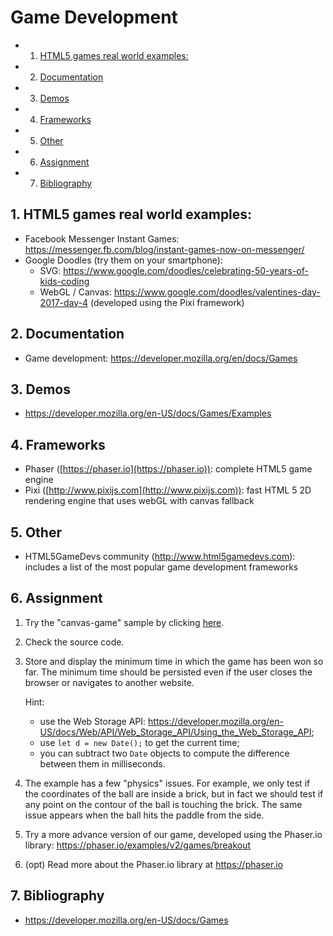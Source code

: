 # Game Development

<!-- vscode-markdown-toc -->
* 1. [HTML5 games real world examples:](#HTML5gamesrealworldexamples:)
* 2. [Documentation](#Documentation)
* 3. [Demos](#Demos)
* 4. [Frameworks](#Frameworks)
* 5. [Other](#Other)
* 6. [Assignment](#Assignment)
* 7. [Bibliography](#Bibliography)

<!-- vscode-markdown-toc-config
	numbering=true
	autoSave=true
	/vscode-markdown-toc-config -->
<!-- /vscode-markdown-toc -->

##  1. <a name='HTML5gamesrealworldexamples:'></a>HTML5 games real world examples:
- Facebook Messenger Instant Games: https://messenger.fb.com/blog/instant-games-now-on-messenger/
- Google Doodles (try them on your smartphone): 
   - SVG: https://www.google.com/doodles/celebrating-50-years-of-kids-coding
   -  WebGL / Canvas: https://www.google.com/doodles/valentines-day-2017-day-4 (developed using the Pixi framework)

##  2. <a name='Documentation'></a>Documentation
-   Game development: <https://developer.mozilla.org/en/docs/Games>

##  3. <a name='Demos'></a>Demos
-   <https://developer.mozilla.org/en-US/docs/Games/Examples>

##  4. <a name='Frameworks'></a>Frameworks
- Phaser ([https://phaser.io](https://phaser.io)): complete HTML5 game engine
- Pixi ([http://www.pixijs.com](http://www.pixijs.com)): fast HTML 5 2D rendering engine that uses webGL with canvas fallback

##  5. <a name='Other'></a>Other
-   HTML5GameDevs community (<http://www.html5gamedevs.com>): includes a list of the most popular game development frameworks

##  6. <a name='Assignment'></a>Assignment
1. Try the "canvas-game" sample by clicking [here](https://ase-multimedia.azurewebsites.net/canvas-game).
2. Check the source code. 
3. Store and display the minimum time in which the game has been won so far. The minimum time should be persisted even if the user closes the browser or navigates to another website.

	Hint: 
	- use the Web Storage API: https://developer.mozilla.org/en-US/docs/Web/API/Web_Storage_API/Using_the_Web_Storage_API;
	- use `let d = new Date();` to get the current time;
	- you can subtract two `Date` objects to compute the difference between them in milliseconds.
4. The example has a few "physics" issues. For example, we only test if the coordinates of the ball are inside a brick, but in fact we should test if any point on the contour of the ball is touching the brick. The same issue appears when the ball hits the paddle from the side.
5. Try a more advance version of our game, developed using the Phaser.io library: https://phaser.io/examples/v2/games/breakout
5. (opt) Read more about the Phaser.io library at https://phaser.io

##  7. <a name='Bibliography'></a>Bibliography
- https://developer.mozilla.org/en-US/docs/Games
